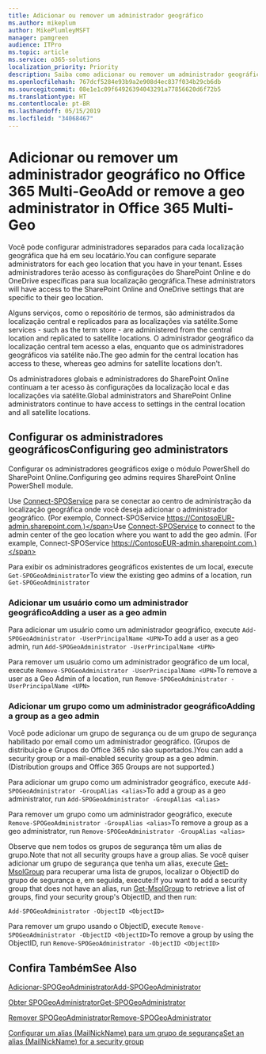 ```yaml
---
title: Adicionar ou remover um administrador geográfico
ms.author: mikeplum
author: MikePlumleyMSFT
manager: pamgreen
audience: ITPro
ms.topic: article
ms.service: o365-solutions
localization_priority: Priority
description: Saiba como adicionar ou remover um administrador geográfica no Office 365 Multi-Geo.
ms.openlocfilehash: 767dcf5284e93b9a2e908d4ec837f034b29cb6db
ms.sourcegitcommit: 08e1e1c09f64926394043291a77856620d6f72b5
ms.translationtype: HT
ms.contentlocale: pt-BR
ms.lasthandoff: 05/15/2019
ms.locfileid: "34068467"
---
```

# <a name="add-or-remove-a-geo-administrator-in-office-365-multi-geo"></a><span data-ttu-id="85adb-103">Adicionar ou remover um administrador geográfico no Office 365 Multi-Geo</span><span class="sxs-lookup"><span data-stu-id="85adb-103">Add or remove a geo administrator in Office 365 Multi-Geo</span></span>

<span data-ttu-id="85adb-104">Você pode configurar administradores separados para cada localização geográfica que há em seu locatário.</span><span class="sxs-lookup"><span data-stu-id="85adb-104">You can configure separate administrators for each geo location that you have in your tenant.</span></span> <span data-ttu-id="85adb-105">Esses administradores terão acesso às configurações do SharePoint Online e do OneDrive específicas para sua localização geográfica.</span><span class="sxs-lookup"><span data-stu-id="85adb-105">These administrators will have access to the SharePoint Online and OneDrive settings that are specific to their geo location.</span></span>

<span data-ttu-id="85adb-106">Alguns serviços, como o repositório de termos, são administrados da localização central e replicados para as localizações via satélite.</span><span class="sxs-lookup"><span data-stu-id="85adb-106">Some services - such as the term store - are administered from the central location and replicated to satellite locations.</span></span> <span data-ttu-id="85adb-107">O administrador geográfico da localização central tem acesso a elas, enquanto que os administradores geográficos via satélite não.</span><span class="sxs-lookup"><span data-stu-id="85adb-107">The geo admin for the central location has access to these, whereas geo admins for satellite locations don't.</span></span>

<span data-ttu-id="85adb-108">Os administradores globais e administradores do SharePoint Online continuam a ter acesso às configurações da localização local e das localizações via satélite.</span><span class="sxs-lookup"><span data-stu-id="85adb-108">Global administrators and SharePoint Online administrators continue to have access to settings in the central location and all satellite locations.</span></span>

## <a name="configuring-geo-administrators"></a><span data-ttu-id="85adb-109">Configurar os administradores geográficos</span><span class="sxs-lookup"><span data-stu-id="85adb-109">Configuring geo administrators</span></span>

<span data-ttu-id="85adb-110">Configurar os administradores geográficos exige o módulo PowerShell do SharePoint Online.</span><span class="sxs-lookup"><span data-stu-id="85adb-110">Configuring geo admins requires SharePoint Online PowerShell module.</span></span>

<span data-ttu-id="85adb-111">Use [Connect-SPOService](https://docs.microsoft.com/powershell/module/sharepoint-online/Connect-SPOService) para se conectar ao centro de administração da localização geográfica onde você deseja adicionar o administrador geográfico. (Por exemplo, Connect-SPOService  https://ContosoEUR-admin.sharepoint.com.)</span><span class="sxs-lookup"><span data-stu-id="85adb-111">Use [Connect-SPOService](https://docs.microsoft.com/powershell/module/sharepoint-online/Connect-SPOService) to connect to the admin center of the geo location where you want to add the geo admin. (For example, Connect-SPOService  https://ContosoEUR-admin.sharepoint.com.)</span></span>

<span data-ttu-id="85adb-112">Para exibir os administradores geográficos existentes de um local, execute `Get-SPOGeoAdministrator`</span><span class="sxs-lookup"><span data-stu-id="85adb-112">To view the existing geo admins of a location, run `Get-SPOGeoAdministrator`</span></span>

### <a name="adding-a-user-as-a-geo-admin"></a><span data-ttu-id="85adb-113">Adicionar um usuário como um administrador geográfico</span><span class="sxs-lookup"><span data-stu-id="85adb-113">Adding a user as a geo admin</span></span>

<span data-ttu-id="85adb-114">Para adicionar um usuário como um administrador geográfico, execute `Add-SPOGeoAdministrator -UserPrincipalName <UPN>`</span><span class="sxs-lookup"><span data-stu-id="85adb-114">To add a user as a geo admin, run `Add-SPOGeoAdministrator -UserPrincipalName <UPN>`</span></span>

<span data-ttu-id="85adb-115">Para remover um usuário como um administrador geográfico de um local, execute  `Remove-SPOGeoAdministrator -UserPrincipalName <UPN>`</span><span class="sxs-lookup"><span data-stu-id="85adb-115">To remove a user as a Geo Admin of a location, run  `Remove-SPOGeoAdministrator -UserPrincipalName <UPN>`</span></span>

### <a name="adding-a-group-as-a-geo-admin"></a><span data-ttu-id="85adb-116">Adicionar um grupo como um administrador geográfico</span><span class="sxs-lookup"><span data-stu-id="85adb-116">Adding a group as a geo admin</span></span>

<span data-ttu-id="85adb-117">Você pode adicionar um grupo de segurança ou de um grupo de segurança habilitado por email como um administrador geográfico. (Grupos de distribuição e Grupos do Office 365 não são suportados.)</span><span class="sxs-lookup"><span data-stu-id="85adb-117">You can add a security group or a mail-enabled security group as a geo admin. (Distribution groups and Office 365 Groups are not supported.)</span></span>

<span data-ttu-id="85adb-118">Para adicionar um grupo como um administrador geográfico, execute `Add-SPOGeoAdministrator -GroupAlias <alias>`</span><span class="sxs-lookup"><span data-stu-id="85adb-118">To add a group as a geo administrator, run `Add-SPOGeoAdministrator -GroupAlias <alias>`</span></span>

<span data-ttu-id="85adb-119">Para remover um grupo como um administrador geográfico, execute `Remove-SPOGeoAdministrator -GroupAlias <alias>`</span><span class="sxs-lookup"><span data-stu-id="85adb-119">To remove a group as a geo administrator, run `Remove-SPOGeoAdministrator -GroupAlias <alias>`</span></span>

<span data-ttu-id="85adb-120">Observe que nem todos os grupos de segurança têm um alias de grupo.</span><span class="sxs-lookup"><span data-stu-id="85adb-120">Note that not all security groups have a group alias.</span></span> <span data-ttu-id="85adb-121">Se você quiser adicionar um grupo de segurança que tenha um alias, execute [Get-MsolGroup](https://docs.microsoft.com/pt-BR/powershell/module/msonline/get-msolgroup) para recuperar uma lista de grupos, localizar o ObjectID do grupo de segurança e, em seguida, execute:</span><span class="sxs-lookup"><span data-stu-id="85adb-121">If you want to add a security group that does not have an alias, run [Get-MsolGroup](https://docs.microsoft.com/en-us/powershell/module/msonline/get-msolgroup) to retrieve a list of groups, find your security group's ObjectID, and then run:</span></span>

`Add-SPOGeoAdministrator -ObjectID <ObjectID>`

<span data-ttu-id="85adb-122">Para remover um grupo usando o ObjectID, execute `Remove-SPOGeoAdministrator -ObjectID <ObjectID>`</span><span class="sxs-lookup"><span data-stu-id="85adb-122">To remove a group by using the ObjectID, run `Remove-SPOGeoAdministrator -ObjectID <ObjectID>`</span></span>

## <a name="see-also"></a><span data-ttu-id="85adb-123">Confira Também</span><span class="sxs-lookup"><span data-stu-id="85adb-123">See Also</span></span>

[<span data-ttu-id="85adb-124">Adicionar-SPOGeoAdministrator</span><span class="sxs-lookup"><span data-stu-id="85adb-124">Add-SPOGeoAdministrator</span></span>](https://docs.microsoft.com/powershell/module/sharepoint-online/add-spogeoadministrator)

[<span data-ttu-id="85adb-125">Obter SPOGeoAdministrator</span><span class="sxs-lookup"><span data-stu-id="85adb-125">Get-SPOGeoAdministrator</span></span>](https://docs.microsoft.com/powershell/module/sharepoint-online/get-spogeoadministrator)

[<span data-ttu-id="85adb-126">Remover SPOGeoAdministrator</span><span class="sxs-lookup"><span data-stu-id="85adb-126">Remove-SPOGeoAdministrator</span></span>](https://docs.microsoft.com/powershell/module/sharepoint-online/remove-spogeoadministrator)

[<span data-ttu-id="85adb-127">Configurar um alias (MailNickName) para um grupo de segurança</span><span class="sxs-lookup"><span data-stu-id="85adb-127">Set an alias (MailNickName) for a security group</span></span>](https://docs.microsoft.com/pt-BR/powershell/module/azuread/set-azureadgroup)